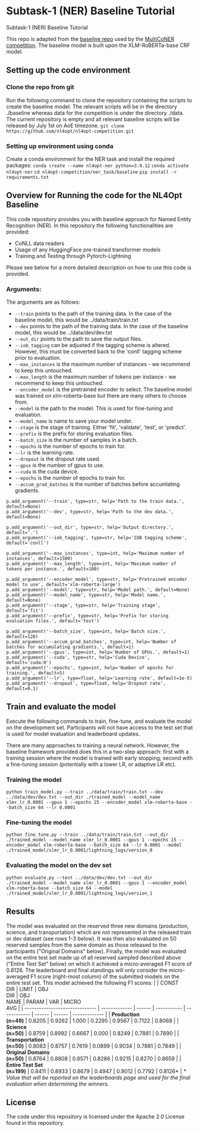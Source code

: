 # Subtask-1 (NER) Baseline Tutorial

Subtask-1 (NER) Baseline Tutorial

This repo is adapted from the [baseline repo](https://github.com/amzn/multiconer-baseline/) used by the [MultiCoNER competition](https://multiconer.github.io/). The baseline model is built upon the XLM-RoBERTa-base CRF model. 


## Setting up the code environment

### Clone the repo from git

Run the following command to clone the repository containing the scripts to create the baseline model. The relevant scripts will be in the directory ./baseline whereas data for the competition is under the directory ./data.
The current repository is empty and all relevant baseline scripts will be released by July 1st on AoE timezone.
`git clone https://github.com/nl4opt/nl4opt-competition.git`

### Setting up environment using conda

Create a conda environment for the NER task and install the required packages:
`conda create --name nl4opt-ner python=3.9.12`
`conda activate nl4opt-ner`
`cd nl4opt-competition/ner_task/baseline`
`pip install -r requirements.txt`

## Overview for Running the code for the NL4Opt Baseline

This code repository provides you with baseline approach for Named Entity Recognition (NER). In this repository the following functionalities are provided:

- CoNLL data readers
- Usage of any HuggingFace pre-trained transformer models
- Training and Testing through Pytorch-Lightning  

Please see below for a more detailed description on how to use this code is provided.

### Arguments:
The arguments are as follows:
- `--train` points to the path of the training data. In the case of the baseline model, this would be ../data/train/train.txt
- `--dev` points to the path of the training data. In the case of the baseline model, this would be ../data/dev/dev.txt
- `--out_dir` points to the path to save the output files.
- `--iob_tagging` can be adjusted if the tagging scheme is altered. However, this must be converted back to the 'conll' tagging scheme prior to evaluation.
- `--max_instances` is the maximum number of instances - we recommend to keep this untouched.
- `--max_length` is the maximum number of tokens per instance - we recommend to keep this untouched.
- `--encoder_model` is the pretrained encoder to select. The baseline model was trained on xlm-roberta-base but there are many others to choose from.
- `--model` is the path to the model. This is used for fine-tuning and evaluation. 
- `--model_name` is name to save your model under. 
- `--stage` is the stage of training. Either 'fit', 'validate', 'test', or 'predict'.
- `--prefix` is the prefix for storing evaluation files.
- `--batch_size` is the number of samples in a batch. 
- `--epochs` is the number of epochs to train for.
- `--lr` is the learning rate.
- `--dropout` is the dropout rate used.
- `--gpus` is the number of gpus to use.
- `--cuda` is the cuda device.
- `--epochs` is the number of epochs to train for.
- `--accum_grad_batches` is the number of batches before accumlating gradients.

```
p.add_argument('--train', type=str, help='Path to the train data.', default=None)
p.add_argument('--dev', type=str, help='Path to the dev data.', default=None)

p.add_argument('--out_dir', type=str, help='Output directory.', default='.')
p.add_argument('--iob_tagging', type=str, help='IOB tagging scheme', default='conll')

p.add_argument('--max_instances', type=int, help='Maximum number of instances', default=1500)
p.add_argument('--max_length', type=int, help='Maximum number of tokens per instance.', default=100)

p.add_argument('--encoder_model', type=str, help='Pretrained encoder model to use', default='xlm-roberta-large')
p.add_argument('--model', type=str, help='Model path.', default=None)
p.add_argument('--model_name', type=str, help='Model name.', default=None)
p.add_argument('--stage', type=str, help='Training stage', default='fit')
p.add_argument('--prefix', type=str, help='Prefix for storing evaluation files.', default='test')

p.add_argument('--batch_size', type=int, help='Batch size.', default=128)
p.add_argument('--accum_grad_batches', type=int, help='Number of batches for accumulating gradients.', default=1)
p.add_argument('--gpus', type=int, help='Number of GPUs.', default=1)
p.add_argument('--cuda', type=str, help='Cuda Device', default='cuda:0')
p.add_argument('--epochs', type=int, help='Number of epochs for training.', default=5)
p.add_argument('--lr', type=float, help='Learning rate', default=1e-5)
p.add_argument('--dropout', type=float, help='Dropout rate', default=0.1)
``` 

## Train and evaluate the model

Execute the following commands to train, fine-tune, and evaluate the model on the development set. Participants will not have access to the test set that is used for model evaluation and leaderboard updates.

There are many approaches to training a neural network. However, the baseline framework provided does this in a two-step approach: first with a training session where the model is trained with early stopping; second with a fine-tuning session (potentially with a lower LR, or adaptive LR etc). 

### Training the model

`python train_model.py --train ../data/train/train.txt --dev ../data/dev/dev.txt --out_dir ./trained_model --model_name xlmr_lr_0.0001 --gpus 1 --epochs 25 --encoder_model xlm-roberta-base --batch_size 64 --lr 0.0001`

### Fine-tuning the model

`python fine_tune.py --train ../data/train/train.txt --out_dir ./trained_model --model_name xlmr_lr_0.0001 --gpus 1 --epochs 15 --encoder_model xlm-roberta-base --batch_size 64 --lr 0.0001 --model ./trained_model/xlmr_lr_0.0001/lightning_logs/version_0`

### Evaluating the model on the dev set

`python evaluate.py --test ../data/dev/dev.txt --out_dir ./trained_model --model_name xlmr_lr_0.0001 --gpus 1 --encoder_model xlm-roberta-base --batch_size 64 --model ./trained_model/xlmr_lr_0.0001/lightning_logs/version_1`


## Results

The model was evaluated on the reserved three new domains (production, science, and transportation) which are not represented in the released train or dev dataset (see rows 1-3 below). It was then also evaluated on 50 reserved samples from the same domain as those released to the participants ("Original Domains" below). Finally, the model was evaluated on the entire test set made up of all reserved sampled described above ("Entire Test Set" below) on which it achieved a micro-averaged F1 score of 0.8126. The leaderboard and final standings will only consider the micro-averaged F1 score (right-most column) of the submitted models on the entire test set. This model achieved the following F1 scores:
|                                | CONST<br/>DIR | LIMIT  | OBJ<br/>DIR | OBJ<br/>NAME | PARAM  | VAR    | MICRO<br/>AVG |
| ------------------------------ | ------------- | ------ | ----------- | ------------ | ------ | ------ | ------------- |
| **Production<br>(n=49)**       | 0.8205        | 0.9262 | 1.000       | 0.2295       | 0.9567 | 0.7122 | 0.8068        |
| **Science<br>(n=50)**          | 0.8759        | 0.8992 | 0.6667      | 0.000        | 0.8249 | 0.7881 | 0.7890        |
| **Transportation<br>(n=50)**   | 0.8083        | 0.8757 | 0.7619      | 0.0899       | 0.9034 | 0.7881 | 0.7849        |
| **Original Domains<br>(n=50)** | 0.8764        | 0.8808 | 0.8571      | 0.8286       | 0.9215 | 0.8270 | 0.8659        |
| **Entire Test Set<br>(n=199)** | 0.8411        | 0.8933 | 0.8679      | 0.4947       | 0.9012 | 0.7792 | 0.8126*       |
*\* Value that will be reported on the leaderboards page and used for the final evaluation when determining the winners.*

## License 
The code under this repository is licensed under the Apache 2.0 License found in this repository.
